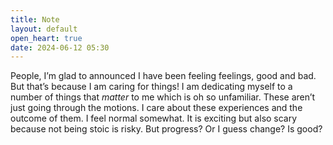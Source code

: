 ```yaml
---
title: Note
layout: default
open_heart: true
date: 2024-06-12 05:30
---
```


People, I’m glad to announced I have been feeling feelings, good and bad. But that’s because I am caring for things! I am dedicating myself to a number of things that *matter* to me which is oh so unfamiliar. These aren’t just going through the motions. I care about these experiences and the outcome of them. I feel normal somewhat. It is exciting but also scary because not being stoic is risky. But progress? Or I guess change? Is good?
